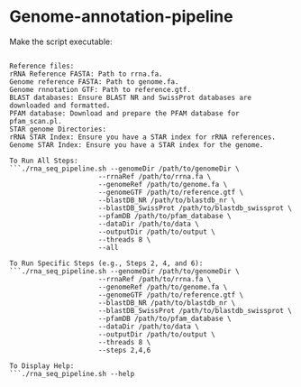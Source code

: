 # Genome-annotation-pipeline

Make the script executable:
```chmod +x rna_seq_pipeline.sh

Reference files:
rRNA Reference FASTA: Path to rrna.fa.
Genome reference FASTA: Path to genome.fa.
Genome rnnotation GTF: Path to reference.gtf.
BLAST databases: Ensure BLAST NR and SwissProt databases are downloaded and formatted.
PFAM database: Download and prepare the PFAM database for pfam_scan.pl.
STAR genome Directories:
rRNA STAR Index: Ensure you have a STAR index for rRNA references.
Genome STAR Index: Ensure you have a STAR index for the genome.

To Run All Steps:
```./rna_seq_pipeline.sh --genomeDir /path/to/genomeDir \
                      --rrnaRef /path/to/rrna.fa \
                      --genomeRef /path/to/genome.fa \
                      --genomeGTF /path/to/reference.gtf \
                      --blastDB_NR /path/to/blastdb_nr \
                      --blastDB_SwissProt /path/to/blastdb_swissprot \
                      --pfamDB /path/to/pfam_database \
                      --dataDir /path/to/data \
                      --outputDir /path/to/output \
                      --threads 8 \
                      --all

To Run Specific Steps (e.g., Steps 2, 4, and 6):
```./rna_seq_pipeline.sh --genomeDir /path/to/genomeDir \
                      --rrnaRef /path/to/rrna.fa \
                      --genomeRef /path/to/genome.fa \
                      --genomeGTF /path/to/reference.gtf \
                      --blastDB_NR /path/to/blastdb_nr \
                      --blastDB_SwissProt /path/to/blastdb_swissprot \
                      --pfamDB /path/to/pfam_database \
                      --dataDir /path/to/data \
                      --outputDir /path/to/output \
                      --threads 8 \
                      --steps 2,4,6

To Display Help:
```./rna_seq_pipeline.sh --help
